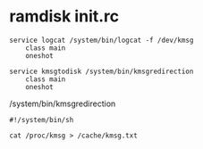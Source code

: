 
# ramdisk init.rc
```
service logcat /system/bin/logcat -f /dev/kmsg
    class main
    oneshot

service kmsgtodisk /system/bin/kmsgredirection
    class main
    oneshot
```

/system/bin/kmsgredirection
```
#!/system/bin/sh

cat /proc/kmsg > /cache/kmsg.txt
```
